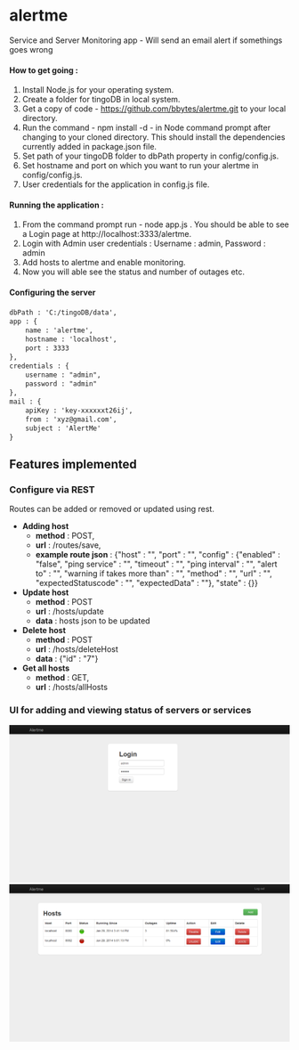 alertme
=======

Service and Server Monitoring app - Will send an email alert if somethings goes wrong 
 
#### How to get going :
 
 1. Install Node.js for your operating system.
 2. Create a folder for tingoDB in local system.
 3. Get a copy of code - https://github.com/bbytes/alertme.git to your local directory.
 4. Run the command - npm install -d - in Node command prompt after changing to your cloned directory.
    This should install the dependencies currently added in package.json file.
 5. Set path of your tingoDB folder to dbPath property in config/config.js.
 6. Set hostname and port on which you want to run your alertme in config/config.js.
 6. User credentials for the application in config.js file.
    
 
#### Running the application : 

 1. From the command prompt run - node app.js . You should be able to see a Login page at http://localhost:3333/alertme.
 2. Login with Admin user credentials : Username : admin, Password : admin
 3. Add hosts to alertme and enable monitoring.
 4. Now you will able see the status and number of outages etc.
          


#### Configuring the server


	dbPath : 'C:/tingoDB/data',
	app : {
		name : 'alertme',
		hostname : 'localhost',
		port : 3333
	},
	credentials : {
		username : "admin",
		password : "admin"
	},
	mail : {
		apiKey : 'key-xxxxxxt26ij',
		from : 'xyz@gmail.com',
		subject : 'AlertMe'
	}
 

## Features implemented 

### Configure via REST 
  Routes can be added or removed or updated using rest.

* __Adding host__ 
  * __method__ : POST, 
  * __url__ : /routes/save, 
  * __example route json__ : {"host" : "", "port" : "", "config" : {"enabled" : "false", "ping service" : "", "timeout" : "",
   							"ping interval" : "", "alert to" : "", "warning if takes more than" : "", "method" : "", "url" : "",
   						    "expectedStatuscode" : "", "expectedData" : ""}, "state" : {}}
* __Update host__ 
  * __method__ : POST
  * __url__ : /hosts/update
  * __data__ : hosts json to be updated
* __Delete host__
  * __method__ : POST
  * __url__ : /hosts/deleteHost
  * __data__ : {"id" : "7"}
* __Get all hosts__
  * __method__ : GET,
  * __url__ : /hosts/allHosts

### UI for adding and viewing status of servers or services

<img src="screen-shots/login.png" />

<img src="screen-shots/home.png" />
